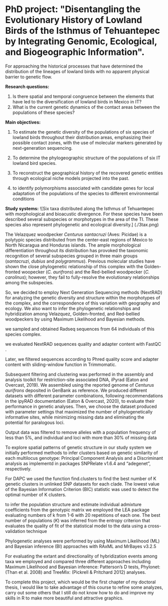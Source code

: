 # PhD project: "Disentangling the Evolutionary History of Lowland Birds of the Isthmus of Tehuantepec by Integrating Genomic, Ecological, and Biogeographic Information".

For approaching the historical processes that have determined the distribution of the lineages of lowland birds with no apparent physical barrier to genetic flow.
  
**Research questions:**
1) Is there spatial and temporal congruence between the elements that have led to the diversification of lowland birds in Mexico in IT?
2) What is the current genetic dynamics of the contact areas between the populations of these species?

**Main objectives:**

1) To estimate the genetic diversity of the populations of six species of lowland birds throughout their distribution areas, emphasizing their possible contact zones, with the use of molecular markers generated by next-generation sequencing.

2) To determine the phylogeographic structure of the populations of six IT lowland bird species.

3) To reconstruct the geographical history of the recovered genetic entities through ecological niche models projected into the past.

4) to identify polymorphisms associated with candidate genes for local adaptation of the populations of the species to different environmental conditions

**Study systems:**
![Six taxa distributed along the Isthmus of Tehuantepec with morphological and bioacustic divergence. For these species have been described several subspecies or morphotypes in the area of the TI. These species also represent phylogenetic and ecological diversity.] (./3tax.png)  





The Velazquez woodpecker *Centurus santacruzi* (Aves: Picidae) is a polytypic species distributed from the center-east regions of Mexico to North Nicaragua and Honduras islands. The ample morphological differentiation throughout its distribution has provoked the taxonomic recognition of several subspecies grouped in three main groups (*santacruzi*, *dubius* and *polygrammus*). Previous molecular studies have shown the close phylogenetic relationship of this complex with the Golden-fronted woopecker (*C. aurifrons*) and the Red-bellied woodpecker (*C. carolinus*); however, they fail to fully-resolve the evolutionary relationships among the subspecies. 

So, we decided to employ Next Generation Sequencing methods (NextRAD) for analyzing the genetic diversity and structure within the morphotypes of the complex, and the correspondence of this variation with geography and ecology. We also want to infer the phylogenetic relationships and hybridization among Velazquez, Golden-fronted, and Red-bellied woodpeckers by using Maximum Likelihood and Bayesian methods.

we sampled and obtained Radseq sequences from 64 individuals of this species complex.

we evaluated NextRAD sequences quality and adapter content with FastQC . 

Later, we filtered sequences according to Phred quality score and adapter content  with sliding-window function in Trimmomatic. 

Subsequent filtering and clustering was performed in the assembly and analysis toolkit for restriction-site associated DNA, iPyrad (Eaton and Overcast, 2019). We assembled using the reported genome of *Centurus aurifrons* deposited in GenBank as reference. We produced different datasets with different parameter combinations, following recommendations in the ipyRAD documentation (Eaton & Overcast, 2020), to evaluate their performance in genetic analyses. Then, we choose the dataset produced with parameter settings that maximized the number of phylogenetically informative sites, while minimizing missing data and eliminating the potential for paralogous loci. 

Output data was filtered to remove alleles with a population frequency of less than 5%, and individual and loci with more than 30% of missing data

To explore spatial patterns of genetic structure in our study system we initially performed methods to infer clusters based on genetic similarity of each multilocus genotype: Principal Component Analysis and a Discriminant analysis  as implementd in packages SNPRelate v1.6.4 and “adegenet”, respectively. 

For DAPC we used the function find.clusters to find the best number of K genetic clusters in unlinked SNP datasets for each clade. The lowest value of the Bayesian Information Criterion (BIC) statistic was used to detect the optimal number of K clusters. 

 to infer  the population structure and estimate individual admixture coefficients from the genotypic matrix we employed the LEA package  evaluating numbers of k from 1-6 with 20 repetitions of each one. The best number of populations (*K*) was inferred from the entropy criterion that evaluates the quality of fit of the statistical model to the data using a cross-validation technique  

Phylogenetic analyses were performed by using Maximum Likelihood (ML) and Bayesian inference (BI) approaches with RAxML and MrBayes v3.2.5



For evaluating the extant and directionality of hybridization events among taxa we employed and compared three different approaches including Maximum Likelihood and Bayesian inference: Patterson’s D tests, Phylonet: (Than et al. 2008) and TreeMix: (Pickrell & Pritchard 2012) analyses. 



To complete this project, which would be the first chapter of my doctoral thesis, I would like to take advantage of this course to refine some analyzes, carry out some others that I still do not know how to do and improve my skills in R to make more beautiful and attractive graphics.

